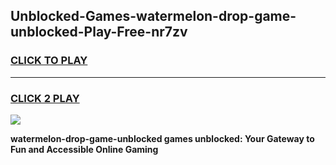 
## Unblocked-Games-watermelon-drop-game-unblocked-Play-Free-nr7zv
<h3>
<a href="https://premium76.site?title=watermelon-drop-game-unblocked&ref=22A">CLICK TO PLAY</a></h3>
<hr>

<h3>
<a href="https://premium76.site?title=watermelon-drop-game-unblocked&ref=22A">CLICK 2 PLAY</a>
  
</h3>

<a href="https://premium76.site?title=watermelon-drop-game-unblocked&ref=22A"><img src="https://clearcache.store/games.png"></a>


**watermelon-drop-game-unblocked games unblocked: Your Gateway to Fun and Accessible Online Gaming**
